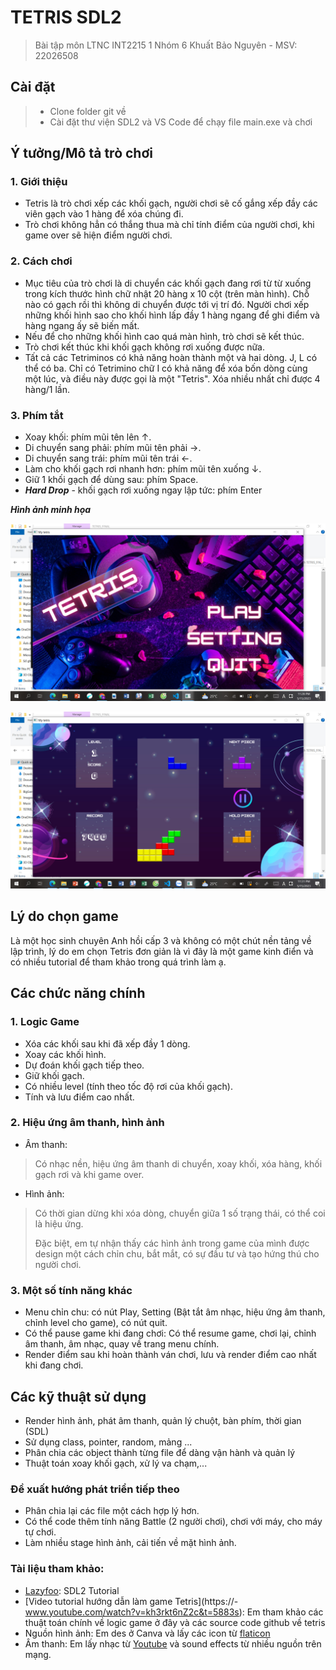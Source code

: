 # TETRIS SDL2
> Bài tập môn LTNC INT2215 1 Nhóm 6
> Khuất Bảo Nguyên - MSV: 22026508

## Cài đặt
> - Clone folder git về
> - Cài đặt thư viện SDL2 và VS Code để chạy file main.exe và chơi

## Ý tưởng/Mô tả trò chơi
### 1. Giới thiệu

- Tetris là trò chơi xếp các khối gạch, người chơi sẽ cố gắng xếp đầy các viên gạch vào 1 hàng để xóa chúng đi.
- Trò chơi không hẳn có thắng thua mà chỉ tính điểm của người chơi, khi game over sẽ hiện điểm người chơi.
### 2. Cách chơi

- Mục tiêu của trò chơi là di chuyển các khối gạch đang rơi từ từ xuống trong kích thước hình chữ nhật 20 hàng x 10 cột (trên màn hình). Chỗ nào có gạch rồi thì không di chuyển được tới vị trí đó. Người chơi xếp những khối hình sao cho khối hình lấp đầy 1 hàng ngang để ghi điểm và hàng ngang ấy sẽ biến mất.
- Nếu để cho những khối hình cao quá màn hình, trò chơi sẽ kết thúc.
- Trò chơi kết thúc khi khối gạch không rơi xuống được nữa.
- Tất cả các Tetriminos có khả năng hoàn thành một và hai dòng. J, L có thể có ba. Chỉ có Tetrimino chữ I có khả năng để xóa bốn dòng cùng một lúc, và điều này được gọi là một "Tetris". Xóa nhiều nhất chỉ được 4 hàng/1 lần.

### 3. Phím tắt
- Xoay khối: phím mũi tên lên ↑.
- Di chuyển sang phải: phím mũi tên phải →.
- Di chuyển sang trái: phím mũi tên trái ←.
- Làm cho khối gạch rơi nhanh hơn: phím mũi tên xuống ↓.
- Giữ 1 khối gạch để dùng sau: phím Space.
- ***Hard Drop*** - khối gạch rơi xuống ngay lập tức: phím Enter

***Hình ảnh minh họa***

![Tetris_Menu](Tetris_Menu.jpg)

![Tetris_Play](Tetris_Play.jpg)

## Lý do chọn game

Là một học sinh chuyên Anh hồi cấp 3 và không có một chút nền tảng về lập trình, lý do em chọn Tetris đơn giản là vì đây là một game kinh điển và có nhiều tutorial để tham khảo trong quá trình làm ạ.

## Các chức năng chính

### 1. Logic Game
- Xóa các khối sau khi đã xếp đầy 1 dòng.
- Xoay các khối hình.
- Dự đoán khối gạch tiếp theo.
- Giữ khối gạch.
- Có nhiều level (tính theo tốc độ rơi của khối gạch).
- Tính và lưu điểm cao nhất.

### 2. Hiệu ứng âm thanh, hình ảnh

- Âm thanh:
> Có nhạc nền, hiệu ứng âm thanh di chuyển, xoay khối, xóa hàng, khối gạch rơi và khi game over.
- Hình ảnh:
> Có thời gian dừng khi xóa dòng, chuyển giữa 1 số trạng thái, có thể coi là hiệu ứng. 
> 
> Đặc biệt, em tự nhận thấy các hình ảnh trong game của mình được design một cách chỉn chu, bắt mắt, có sự đầu tư và tạo hứng thú cho người chơi.

### 3. Một số tính năng khác

- Menu chỉn chu: có nút Play, Setting (Bật tắt âm nhạc, hiệu ứng âm thanh, chỉnh level cho game), có nút quit.
- Có thể pause game khi đang chơi: Có thể resume game, chơi lại, chỉnh âm thanh, âm nhạc, quay về trang menu chính.
- Render điểm sau khi hoàn thành ván chơi, lưu và render điểm cao nhất khi đang chơi.

## Các kỹ thuật sử dụng
- Render hình ảnh, phát âm thanh, quản lý chuột, bàn phím, thời gian (SDL)
- Sử dụng class, pointer, random, mảng ...
- Phân chia các object thành từng file để dàng vận hành và quản lý
- Thuật toán xoay khối gạch, xử lý va chạm,...

### Đề xuất hướng phát triển tiếp theo
- Phân chia lại các file một cách hợp lý hơn.
- Có thể code thêm tính năng Battle (2 người chơi), chơi với máy, cho máy tự chơi.
- Làm nhiều stage hình ảnh, cải tiến về mặt hình ảnh.

### Tài liệu tham khảo:
- [Lazyfoo](https://lazyfoo.net/): SDL2 Tutorial
- [Video tutorial hướng dẫn làm game Tetris](https://- www.youtube.com/watch?v=kh3rkt6nZ2c&t=5883s): Em tham khảo các thuật toán chính về logic game ở đây và các source code github về tetris
- Nguồn hình ảnh: Em des ở Canva và lấy các icon từ [flaticon](https://www.flaticon.com/)
- Âm thanh: Em lấy nhạc từ [Youtube](https://www.youtube.com/?gl=VN) và sound effects từ nhiều nguồn trên mạng.